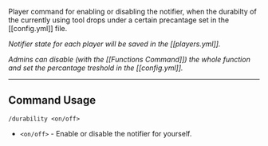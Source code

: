 Player command for enabling or disabling the notifier, when the durabilty of the currently using tool drops under a certain precantage set in the [[config.yml]] file.

_Notifier state for each player will be saved in the [[players.yml]]._

_Admins can disable (with the [[Functions Command]]) the whole function and set the percantage treshold in the [[config.yml]]._

---
## Command Usage
`/durability <on/off>`

- `<on/off>` - Enable or disable the notifier for yourself.